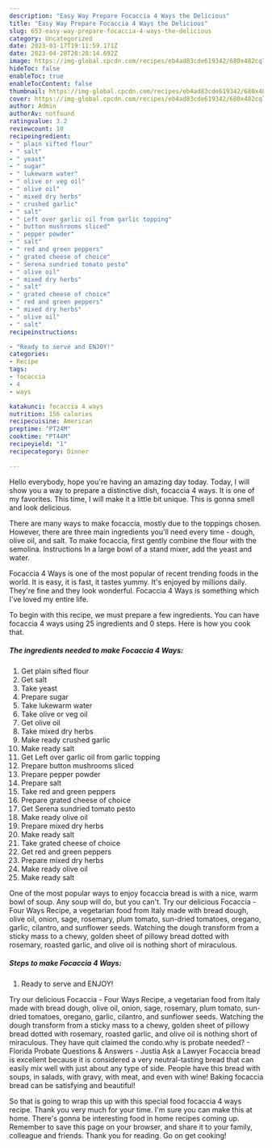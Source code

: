 ```yaml
---
description: "Easy Way Prepare Focaccia 4 Ways the Delicious"
title: "Easy Way Prepare Focaccia 4 Ways the Delicious"
slug: 653-easy-way-prepare-focaccia-4-ways-the-delicious
category: Uncategorized
date: 2023-03-17T19:11:59.171Z
date: 2023-04-28T20:28:14.692Z
image: https://img-global.cpcdn.com/recipes/eb4ad83cde619342/680x482cq70/focaccia-4-ways-recipe-main-photo.jpg
hideToc: false
enableToc: true
enableTocContent: false
thumbnail: https://img-global.cpcdn.com/recipes/eb4ad83cde619342/680x482cq70/focaccia-4-ways-recipe-main-photo.jpg
cover: https://img-global.cpcdn.com/recipes/eb4ad83cde619342/680x482cq70/focaccia-4-ways-recipe-main-photo.jpg
author: Admin
authorAv: notfound
ratingvalue: 3.2
reviewcount: 10
recipeingredient:
- " plain sifted flour"
- " salt"
- " yeast"
- " sugar"
- " lukewarm water"
- " olive or veg oil"
- " olive oil"
- " mixed dry herbs"
- " crushed garlic"
- " salt"
- " Left over garlic oil from garlic topping"
- " button mushrooms sliced"
- " pepper powder"
- " salt"
- " red and green peppers"
- " grated cheese of choice"
- " Serena sundried tomato pesto"
- " olive oil"
- " mixed dry herbs"
- " salt"
- " grated cheese of choice"
- " red and green peppers"
- " mixed dry herbs"
- " olive oil"
- " salt"
recipeinstructions:

- "Ready to serve and ENJOY!"
categories:
- Recipe
tags:
- focaccia
- 4
- ways

katakunci: focaccia 4 ways 
nutrition: 156 calories
recipecuisine: American
preptime: "PT24M"
cooktime: "PT44M"
recipeyield: "1"
recipecategory: Dinner

---
```



Hello everybody, hope you're having an amazing day today. Today, I will show you a way to prepare a distinctive dish, focaccia 4 ways. It is one of my favorites. This time, I will make it a little bit unique. This is gonna smell and look delicious.

There are many ways to make focaccia, mostly due to the toppings chosen. However, there are three main ingredients you&#39;ll need every time - dough, olive oil, and salt. To make focaccia, first gently combine the flour with the semolina. Instructions In a large bowl of a stand mixer, add the yeast and water.

Focaccia 4 Ways is one of the most popular of recent trending foods in the world. It is easy, it is fast, it tastes yummy. It's enjoyed by millions daily. They're fine and they look wonderful. Focaccia 4 Ways is something which I've loved my entire life.


To begin with this recipe, we must prepare a few ingredients. You can have focaccia 4 ways using 25 ingredients and 0 steps. Here is how you cook that.

<!--inarticleads1-->

##### The ingredients needed to make Focaccia 4 Ways:

1. Get  plain sifted flour
1. Get  salt
1. Take  yeast
1. Prepare  sugar
1. Take  lukewarm water
1. Take  olive or veg oil
1. Get  olive oil
1. Take  mixed dry herbs
1. Make ready  crushed garlic
1. Make ready  salt
1. Get  Left over garlic oil from garlic topping
1. Prepare  button mushrooms sliced
1. Prepare  pepper powder
1. Prepare  salt
1. Take  red and green peppers
1. Prepare  grated cheese of choice
1. Get  Serena sundried tomato pesto
1. Make ready  olive oil
1. Prepare  mixed dry herbs
1. Make ready  salt
1. Take  grated cheese of choice
1. Get  red and green peppers
1. Prepare  mixed dry herbs
1. Make ready  olive oil
1. Make ready  salt


One of the most popular ways to enjoy focaccia bread is with a nice, warm bowl of soup. Any soup will do, but you can&#39;t. Try our delicious Focaccia - Four Ways Recipe, a vegetarian food from Italy made with bread dough, olive oil, onion, sage, rosemary, plum tomato, sun-dried tomatoes, oregano, garlic, cilantro, and sunflower seeds. Watching the dough transform from a sticky mass to a chewy, golden sheet of pillowy bread dotted with rosemary, roasted garlic, and olive oil is nothing short of miraculous. 

<!--inarticleads2-->

##### Steps to make Focaccia 4 Ways:


1. Ready to serve and ENJOY!

Try our delicious Focaccia - Four Ways Recipe, a vegetarian food from Italy made with bread dough, olive oil, onion, sage, rosemary, plum tomato, sun-dried tomatoes, oregano, garlic, cilantro, and sunflower seeds. Watching the dough transform from a sticky mass to a chewy, golden sheet of pillowy bread dotted with rosemary, roasted garlic, and olive oil is nothing short of miraculous. They have quit claimed the condo.why is probate needed? - Florida Probate Questions &amp; Answers - Justia Ask a Lawyer Focaccia bread is excellent because it is considered a very neutral-tasting bread that can easily mix well with just about any type of side. People have this bread with soups, in salads, with gravy, with meat, and even with wine! Baking focaccia bread can be satisfying and beautiful! 

So that is going to wrap this up with this special food focaccia 4 ways recipe. Thank you very much for your time. I'm sure you can make this at home. There's gonna be interesting food in home recipes coming up. Remember to save this page on your browser, and share it to your family, colleague and friends. Thank you for reading. Go on get cooking!
